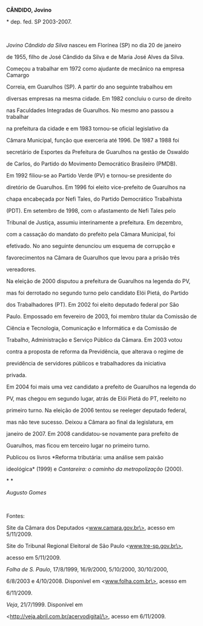 **CÂNDIDO, Jovino**



\* dep. fed. SP 2003-2007.



 



*Jovino Cândido da Silva* nasceu em Florínea (SP) no dia 20 de janeiro

de 1955, filho de José Cândido da Silva e de Maria José Alves da Silva.



Começou a trabalhar em 1972 como ajudante de mecânico na empresa Camargo

Correia, em Guarulhos (SP). A partir do ano seguinte trabalhou em

diversas empresas na mesma cidade. Em 1982 concluiu o curso de direito

nas Faculdades Integradas de Guarulhos. No mesmo ano passou a trabalhar

na prefeitura da cidade e em 1983 tornou-se oficial legislativo da

Câmara Municipal, função que exerceria até 1996. De 1987 a 1988 foi

secretário de Esportes da Prefeitura de Guarulhos na gestão de Oswaldo

de Carlos, do Partido do Movimento Democrático Brasileiro (PMDB).



Em 1992 filiou-se ao Partido Verde (PV) e tornou-se presidente do

diretório de Guarulhos. Em 1996 foi eleito vice-prefeito de Guarulhos na

chapa encabeçada por Nefi Tales, do Partido Democrático Trabalhista

(PDT). Em setembro de 1998, com o afastamento de Nefi Tales pelo

Tribunal de Justiça, assumiu interinamente a prefeitura. Em dezembro,

com a cassação do mandato do prefeito pela Câmara Municipal, foi

efetivado. No ano seguinte denunciou um esquema de corrupção e

favorecimentos na Câmara de Guarulhos que levou para a prisão três

vereadores.



Na eleição de 2000 disputou a prefeitura de Guarulhos na legenda do PV,

mas foi derrotado no segundo turno pelo candidato Elói Pietá, do Partido

dos Trabalhadores (PT). Em 2002 foi eleito deputado federal por São

Paulo. Empossado em fevereiro de 2003, foi membro titular da Comissão de

Ciência e Tecnologia, Comunicação e Informática e da Comissão de

Trabalho, Administração e Serviço Público da Câmara. Em 2003 votou

contra a proposta de reforma da Previdência, que alterava o regime de

previdência de servidores públicos e trabalhadores da iniciativa

privada.



Em 2004 foi mais uma vez candidato a prefeito de Guarulhos na legenda do

PV, mas chegou em segundo lugar, atrás de Elói Pietá do PT, reeleito no

primeiro turno. Na eleição de 2006 tentou se reeleger deputado federal,

mas não teve sucesso. Deixou a Câmara ao final da legislatura, em

janeiro de 2007. Em 2008 candidatou-se novamente para prefeito de

Guarulhos, mas ficou em terceiro lugar no primeiro turno.



Publicou os livros *Reforma tributária: uma análise sem paixão

ideológica* (1999) e *Cantareira: o caminho da metropolização* (2000).



* *



*Augusto Gomes*



 



Fontes:



Site da Câmara dos Deputados \<www.camara.gov.br\>, acesso em 5/11/2009.



Site do Tribunal Regional Eleitoral de São Paulo \<www.tre-sp.gov.br\>,

acesso em 5/11/2009.



*Folha de S. Paulo*, 17/8/1999, 16/9/2000, 5/10/2000, 30/10/2000,

6/8/2003 e 4/10/2008. Disponível em \<www.folha.com.br\>, acesso em

6/11/2009.



*Veja*, 21/7/1999. Disponível em

\<http://veja.abril.com.br/acervodigital/\>, acesso em 6/11/2009.


